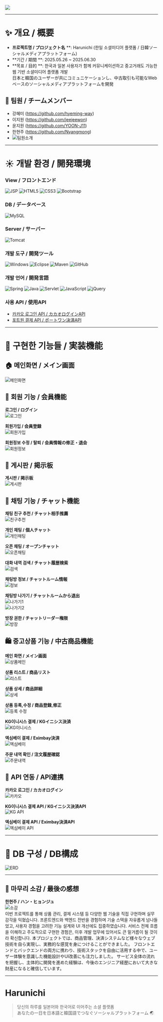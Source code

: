<img src="https://capsule-render.vercel.app/api?type=soft&color=auto&height=300&section=header&text=Harunichi&fontSize=90" />

***

# :sparkles: 개요 / 概要
- **프로젝트명 / プロジェクト名**
  **: Harunichi (한일 소셜미디어 플랫폼 / 日韓ソーシャルメディアプラットフォーム)
- **기간 / 期間
  **: 2025.05.26 ~ 2025.06.30
- **목표 / 目的
  **: 한국과 일본 사용자가 함께 커뮤니케이션하고 중고거래도 가능한 웹 기반 소셜미디어 플랫폼 개발  
  日本と韓国のユーザーが共にコミュニケーションし、中古取引も可能なWebベースのソーシャルメディアプラットフォームを開発

## :busts_in_silhouette: 팀원 / チームメンバー
- 강혜미 (<https://github.com/hyeming-way>)
- 이지원 (<https://github.com/jeejeewon>)
- 윤지원 (<https://github.com/YOON-J11>)
- 한현주 (<https://github.com/Nyangmong>)
- ![팀원소개](./harunichi/team.png)


***

# :sunny: 개발 환경 / 開発環境

### View / フロントエンド  
![JSP](https://img.shields.io/badge/JSP-007524?style=for-the-badge&logo=OpenJDK&logoColor=white)
![HTML5](https://img.shields.io/badge/HTML5-E34F26?style=for-the-badge&logo=HTML5&logoColor=white)
![CSS3](https://img.shields.io/badge/CSS3-1572B6?style=for-the-badge&logo=CSS3&logoColor=white)
![Bootstrap](https://img.shields.io/badge/bootstrap-%238511FA.svg?style=for-the-badge&logo=bootstrap&logoColor=white)

### DB / データベース  
![MySQL](https://img.shields.io/badge/MySQL-F80000?style=for-the-badge&logo=mysql&logoColor=white)

### Server / サーバー  
![Tomcat](https://img.shields.io/badge/Tomcat9-0054FF?style=for-the-badge&logo=apachetomcat&logoColor=white)

### 개발 도구 / 開発ツール  
![Windows](https://img.shields.io/badge/Windows-0078D6?style=for-the-badge&logo=windows&logoColor=white)
![Eclipse](https://img.shields.io/badge/Eclipse-FE7A16.svg?style=for-the-badge&logo=Eclipse&logoColor=white)
![Maven](https://img.shields.io/badge/Maven-C71A36?style=for-the-badge&logo=apachemaven&logoColor=white)
![GitHub](https://img.shields.io/badge/GitHub-000000?style=for-the-badge&logo=github&logoColor=white)

### 개발 언어 / 開発言語  
![Spring](https://img.shields.io/badge/spring-6DB33F?style=for-the-badge&logo=spring&logoColor=white)
![Java](https://img.shields.io/badge/java-007396?style=for-the-badge&logo=OpenJDK&logoColor=white)
![Servlet](https://img.shields.io/badge/servlet-007396?style=for-the-badge&logo=OpenJDK&logoColor=white)
![JavaScript](https://img.shields.io/badge/JavaScript-F7DF1E?style=for-the-badge&logo=JavaScript&logoColor=black)
![jQuery](https://img.shields.io/badge/jquery-%230769AD.svg?style=for-the-badge&logo=jquery&logoColor=white)

### 사용 API / 使用API  
- [카카오 로그인 API / カカオログインAPI](https://developers.kakao.com/docs/latest/ko/kakaologin/common)  
- [포트원 결제 API / ポートワン決済API](https://developers.portone.io/api/rest-v1/pg)

***

# :hatched_chick: 구현한 기능들 / 実装機能

## 🏠 메인화면 / メイン画面  
![메인화면](./harunichi/main.png)

## 👥 회원 기능 / 会員機能  
**로그인 / ログイン**  
![로그인](./harunichi/login.png)

**회원가입 / 会員登録**  
![회원가입](./harunichi/signUp.png)

**회원정보 수정 / 탈퇴 / 会員情報の修正・退会**  
![회원정보](./harunichi/modifyMember.png)

## 📝 게시판 / 掲示板  
**게시판 / 掲示板**  
![게시판](/harunichi/newsBoard.png)

## 💬 채팅 기능 / チャット機能  
**채팅 친구 추천 / チャット相手推薦**  
![친구추천](./harunichi/chat1_chatMemberList.PNG)

**개인 채팅 / 個人チャット**  
![개인채팅](./harunichi/chat2_personalChat.PNG)

**오픈 채팅 / オープンチャット**  
![오픈채팅](./harunichi/chat3_openChat.PNG)

**대화 내역 검색 / チャット履歴検索**  
![검색](./harunichi/chat4_searchMessage.PNG)

**채팅방 정보 / チャットルーム情報**  
![정보](./harunichi/chat5_chatRoomInfo.PNG)

**채팅방 나가기 / チャットルームから退出**  
![나가기1](./harunichi/chat6_chatLeave1.PNG)  
![나가기2](./harunichi/chat7_chatLeave2.PNG)

**방장 권한 / チャットリーダー権限**  
![방장](./harunichi/chat8_chatLeader.PNG)

## 🛍 중고상품 기능 / 中古商品機能  
**메인 화면 / メイン画面**  
![상품메인](./harunichi/01productMain.png)

**상품 리스트 / 商品リスト**  
![리스트](./harunichi/02productList.png)

**상품 상세 / 商品詳細**  
![상세](./harunichi/03producDetail.png)

**상품 등록,수정 / 商品登録,修正**  
![등록 수정](./harunichi/04productWrite.png)

**KG이니시스 결제 / KGイニシス決済**  
![KG이니시스](./harunichi/06producKGinisis.png)

**엑심베이 결제 / Eximbay決済**  
![엑심베이](./harunichi/07producEximbay.png)

**주문 내역 확인 / 注文履歴確認**  
![주문내역](./harunichi/08producMyOrder.png)

## 🔌 API 연동 / API連携  
**카카오 로그인 / カカオログイン**  
![카카오](./harunichi/kakaoLogin.png)

**KG이니시스 결제 API / KGイニシス決済API**  
![KG API](./harunichi/09producKGinisisPay.png)

**엑심베이 결제 API / Eximbay決済API**  
![엑심베이 API](./harunichi/10producEximbayPay.png)

***

# :shaved_ice: DB 구성 / DB構成  
![ERD](./harunichi/ERD.png)

***

## :carousel_horse: 마무리 소감 / 最後の感想  
**한현주 / ハン・ヒョンジュ**  
![소감](./harunichi/11productHan.png)  
이번 프로젝트를 통해 상품 관리, 결제 시스템 등 다양한 웹 기술을 직접 구현하며 실무 감각을 익혔습니다.
프론트엔드와 백엔드 전반을 경험하며 기술 스택을 자유롭게 넘나들었고, 사용자 경험을 고려한 기능 설계와 UI 개선에도 집중하였습니다.
서비스 전체 흐름을 이해하고 주도적으로 구현한 경험은, 이후 개발 업무에 있어서도 큰 밑거름이 될 것이라 확신합니다. 
本プロジェクトでは、商品管理、決済システムなど様々なウェブ技術を自ら実現し、実務的な感覚を身につけることができました。
フロントエンドとバックエンドの両方に携わり、技術スタックを自由に活用する中で、ユーザー体験を意識した機能設計やUI改善にも注力しました。
サービス全体の流れを把握し、主体的に開発を進めた経験は、今後のエンジニア経歴において大きな財産になると確信しています。

---

# Harunichi  
> 당신의 하루를 일본어와 한국어로 이어주는 소셜 플랫폼  
> あなたの一日を日本語と韓国語でつなぐソーシャルプラットフォーム 🌏
